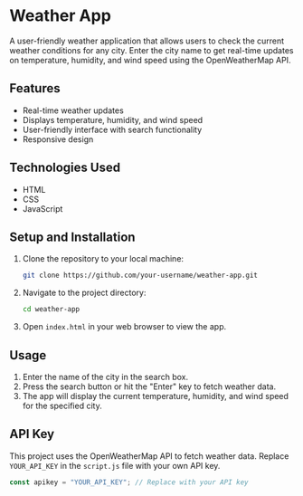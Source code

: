 
# Weather App

A user-friendly weather application that allows users to check the current weather conditions for any city. Enter the city name to get real-time updates on temperature, humidity, and wind speed using the OpenWeatherMap API.

## Features

- Real-time weather updates
- Displays temperature, humidity, and wind speed
- User-friendly interface with search functionality
- Responsive design

## Technologies Used

- HTML
- CSS
- JavaScript

## Setup and Installation

1. Clone the repository to your local machine:
    ```sh
    git clone https://github.com/your-username/weather-app.git

    ```

2. Navigate to the project directory:
    ```sh
    cd weather-app
    ```

3. Open `index.html` in your web browser to view the app.

## Usage

1. Enter the name of the city in the search box.
2. Press the search button or hit the "Enter" key to fetch weather data.
3. The app will display the current temperature, humidity, and wind speed for the specified city.

## API Key

This project uses the OpenWeatherMap API to fetch weather data. Replace `YOUR_API_KEY` in the `script.js` file with your own API key.

```javascript
const apikey = "YOUR_API_KEY"; // Replace with your API key
